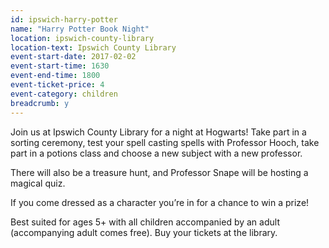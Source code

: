 ```yaml
---
id: ipswich-harry-potter
name: "Harry Potter Book Night"
location: ipswich-county-library
location-text: Ipswich County Library
event-start-date: 2017-02-02
event-start-time: 1630
event-end-time: 1800
event-ticket-price: 4
event-category: children
breadcrumb: y
---
```


Join us at Ipswich County Library for a night at Hogwarts! Take part in a sorting ceremony, test your spell casting spells with Professor Hooch, take part in a potions class and choose a new subject with a new professor.

There will also be a treasure hunt, and Professor Snape will be hosting a magical quiz.

If you come dressed as a character you’re in for a chance to win a prize!

Best suited for ages 5+ with all children accompanied by an adult (accompanying adult comes free). Buy your tickets at the library.
